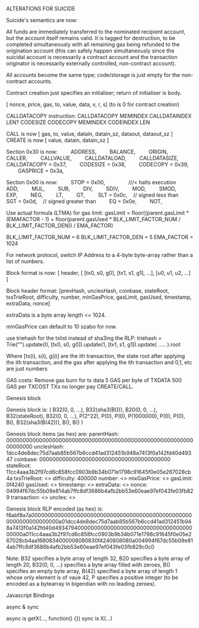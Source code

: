 ALTERATIONS FOR SUICIDE

Suicide's semantics are now:

All funds are immediately transferred to the nominated recipient account, but the account itself remains valid. It is tagged for destruction, to be completed simultaneously with all remaining gas being refunded to the origination account (this can safely happen simultaneously since the suicidal account is necessarily a contract account and the transaction originator is necessarily externally controlled, non-contract account).




All accounts become the same type; code/storage is just empty for the non-contract accounts.

Contract creation just specifies an initialiser; return of initialiser is body.

[ nonce, price, gas, to, value, data, v, r, s] (to is 0 for contract creation)

CALLDATACOPY instruction:
CALLDATACOPY MEMINDEX CALLDATAINDEX LEN?
CODESIZE
CODECOPY MEMINDEX CODEINDEX LEN

CALL is now [ gas, to, value, datain, datain_sz, dataout, dataout_sz ]
CREATE is now [ value, datain, datain_sz ]

Section 0x30 is now:
        ADDRESS,
        BALANCE,
        ORIGIN,
        CALLER,
        CALLVALUE,
        CALLDATALOAD,
        CALLDATASIZE,
        CALLDATACOPY = 0x37,
        CODESIZE = 0x38,
        CODECOPY = 0x39,
        GASPRICE = 0x3a,


Section 0x00 is now:
        STOP = 0x00,                ///< halts execution
        ADD,
        MUL,
        SUB,
        DIV,
        SDIV,
        MOD,
        SMOD,
        EXP,
        NEG,
        LT,
        GT,
        SLT = 0x0c,    // signed less than
        SGT = 0x0d,    // signed greater than
        EQ = 0x0e,
        NOT,




Use actual formula (LTMA) for gas limit:
gasLimit = floor((parent.gasLimit * (EMAFACTOR - 1) + floor(parent.gasUsed * BLK_LIMIT_FACTOR_NUM / BLK_LIMIT_FACTOR_DEN)) / EMA_FACTOR)

BLK_LIMIT_FACTOR_NUM = 6
BLK_LIMIT_FACTOR_DEN = 5
EMA_FACTOR = 1024

For network protocol, switch IP Address to a 4-byte byte-array rather than a list of numbers. 

Block format is now:
[ header, [ [tx0, s0, g0], [tx1, s1, g1], ...], [u0, u1, u2, ...] ]

Block header format:
[prevHash, unclesHash, coinbase, stateRoot, txsTrieRoot, difficulty, number, minGasPrice, gasLimit, gasUsed, timestamp, extraData, nonce]

extraData is a byte array length <= 1024.

minGasPrice can default to 10 szabo for now.

use triehash for the txlist instead of sha3ing the RLP:
triehash = Trie("").update(0, [tx0, s0, g0]).update(1, [tx1, s1, g1]).update( ..... ).root

Where [tx(i), s(i), g(i)] are the ith transaction, the state root after applying the ith transaction, and the gas after applying the ith transaction and 0,1, etc are just numbers

GAS costs:
Remove gas burn for tx data
5 GAS per byte of TXDATA
500 GAS per TXCOST
TXs no longer pay CREATE/CALL.


Genesis block

Genesis block is: ( B32(0, 0, ...), B32(sha3(B())), B20(0, 0, ...), B32(stateRoot), B32(0, 0, ...), P(2^22), P(0), P(0), P(1000000), P(0), P(0), B(), B32(sha3(B(42))), B(), B() )

Genesis block items (as hex) are:
parentHash: 00000000000000000000000000000000000000000000000000000000000000000
unclesHash: 1dcc4de8dec75d7aab85b567b6ccd41ad312451b948a7413f0a142fd40d49347
coinbase: 0000000000000000000000000000000000000000
stateRoot: 11cc4aaa3b2f97cd6c858fcc0903b9b34b071e1798c91645f0e05e267028cb4a
txsTrieRoot: <<empty string>>
difficulty: 400000
number: <<empty string>>
mixGasPrice: <<empty string>>
gasLimit: 0f4240
gasUsed: <<empty string>>
timestamp: <<empty string>>
extraData: <<empty string>>
nonce: 04994f67dc55b09e814ab7ffc8df3686b4afb2bb53e60eae97ef043fe03fb829
transaction: <<empty string>>
uncles: <<empty string>>

Genesis block RLP encoded (as hex) is:
f8abf8a7a00000000000000000000000000000000000000000000000000000000000000000a01dcc4de8dec75d7aab85b567b6ccd41ad312451b948a7413f0a142fd40d49347940000000000000000000000000000000000000000a011cc4aaa3b2f97cd6c858fcc0903b9b34b071e1798c91645f0e05e267028cb4aa1680834000008080830f4240808080a004994f67dc55b09e814ab7ffc8df3686b4afb2bb53e60eae97ef043fe03fb829c0c0

Note: B32 specifies a byte array of length 32, B20 specifies a byte array of length 20, B32(0, 0, ...) specifies a byte array filled with zeroes, B() specifies an empty byte array, B(42) specified a byte array of length 1 whose only element is of vaue 42, P specifies a positive integer (to be encoded as a bytearray in bigendian with no leading zeroes).


Javascript Bindings

async & sync

async is getX(..., function() {})
sync is X(...)



